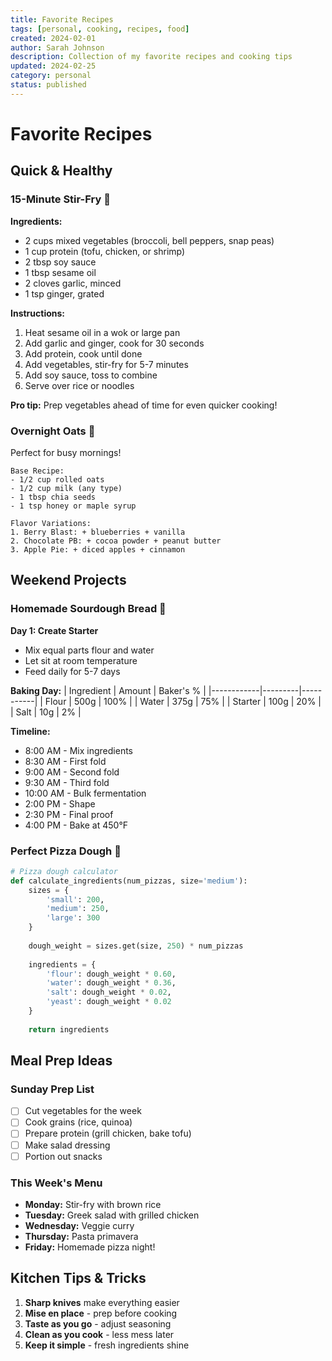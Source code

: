 ```yaml
---
title: Favorite Recipes
tags: [personal, cooking, recipes, food]
created: 2024-02-01
author: Sarah Johnson
description: Collection of my favorite recipes and cooking tips
updated: 2024-02-25
category: personal
status: published
---
```


# Favorite Recipes

## Quick & Healthy

### 15-Minute Stir-Fry 🥘

**Ingredients:**
- 2 cups mixed vegetables (broccoli, bell peppers, snap peas)
- 1 cup protein (tofu, chicken, or shrimp)
- 2 tbsp soy sauce
- 1 tbsp sesame oil
- 2 cloves garlic, minced
- 1 tsp ginger, grated

**Instructions:**
1. Heat sesame oil in a wok or large pan
2. Add garlic and ginger, cook for 30 seconds
3. Add protein, cook until done
4. Add vegetables, stir-fry for 5-7 minutes
5. Add soy sauce, toss to combine
6. Serve over rice or noodles

**Pro tip:** Prep vegetables ahead of time for even quicker cooking!

### Overnight Oats 🥣

Perfect for busy mornings!

```
Base Recipe:
- 1/2 cup rolled oats
- 1/2 cup milk (any type)
- 1 tbsp chia seeds
- 1 tsp honey or maple syrup

Flavor Variations:
1. Berry Blast: + blueberries + vanilla
2. Chocolate PB: + cocoa powder + peanut butter
3. Apple Pie: + diced apples + cinnamon
```

## Weekend Projects

### Homemade Sourdough Bread 🍞

**Day 1: Create Starter**
- Mix equal parts flour and water
- Let sit at room temperature
- Feed daily for 5-7 days

**Baking Day:**
| Ingredient | Amount | Baker's % |
|------------|---------|-----------|
| Flour | 500g | 100% |
| Water | 375g | 75% |
| Starter | 100g | 20% |
| Salt | 10g | 2% |

**Timeline:**
- 8:00 AM - Mix ingredients
- 8:30 AM - First fold
- 9:00 AM - Second fold
- 9:30 AM - Third fold
- 10:00 AM - Bulk fermentation
- 2:00 PM - Shape
- 2:30 PM - Final proof
- 4:00 PM - Bake at 450°F

### Perfect Pizza Dough 🍕

```python
# Pizza dough calculator
def calculate_ingredients(num_pizzas, size='medium'):
    sizes = {
        'small': 200,
        'medium': 250,
        'large': 300
    }
    
    dough_weight = sizes.get(size, 250) * num_pizzas
    
    ingredients = {
        'flour': dough_weight * 0.60,
        'water': dough_weight * 0.36,
        'salt': dough_weight * 0.02,
        'yeast': dough_weight * 0.02
    }
    
    return ingredients
```

## Meal Prep Ideas

### Sunday Prep List
- [ ] Cut vegetables for the week
- [ ] Cook grains (rice, quinoa)
- [ ] Prepare protein (grill chicken, bake tofu)
- [ ] Make salad dressing
- [ ] Portion out snacks

### This Week's Menu
- **Monday:** Stir-fry with brown rice
- **Tuesday:** Greek salad with grilled chicken
- **Wednesday:** Veggie curry
- **Thursday:** Pasta primavera
- **Friday:** Homemade pizza night!

## Kitchen Tips & Tricks

1. **Sharp knives** make everything easier
2. **Mise en place** - prep before cooking
3. **Taste as you go** - adjust seasoning
4. **Clean as you cook** - less mess later
5. **Keep it simple** - fresh ingredients shine